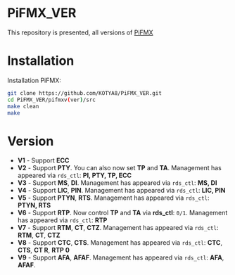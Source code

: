 # PiFMX_VER
This repository is presented, all versions of [PiFMX](https://github.com/KOTYA8/PiFMX)

# Installation
Installation PiFMX:  
```bash
git clone https://github.com/KOTYA8/PiFMX_VER.git
cd PiFMX_VER/pifmxv(ver)/src
make clean
make
```

# Version
* **V1** - Support **ECC**  
* **V2** - Support **PTY**. You can also now set **TP** and **TA**. Management has appeared via `rds_ctl`: **PI, PTY, TP, ECC**  
* **V3** - Support **MS**, **DI**. Management has appeared via `rds_ctl`: **MS, DI**
* **V4** - Support **LIC**, **PIN**. Management has appeared via `rds_ctl`: **LIC, PIN** 
* **V5** - Support **PTYN**, **RTS**. Management has appeared via `rds_ctl`: **PTYN, RTS**  
* **V6** - Support **RTP**. Now control **TP** and **TA** via **rds_ctl**: `0/1`. Management has appeared via `rds_ctl`: **RTP**  
* **V7** - Support **RTM**, **CT**, **CTZ**. Management has appeared via `rds_ctl`: **RTM**, **CT**, **CTZ**
* **V8** - Support **CTC**, **CTS**. Management has appeared via `rds_ctl`: **CTC**, **CTS**, **CT R**, **RTP 0** 
* **V9** - Support **AFA**, **AFAF**. Management has appeared via `rds_ctl`: **AFA**, **AFAF**.  

